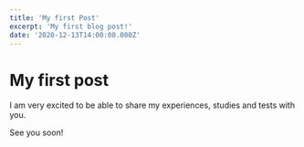 ```yaml
---
title: 'My first Post'
excerpt: 'My first blog post!'
date: '2020-12-13T14:00:00.000Z'
---
```


# My first post

I am very excited to be able to share my experiences, studies and tests with you.

See you soon!
